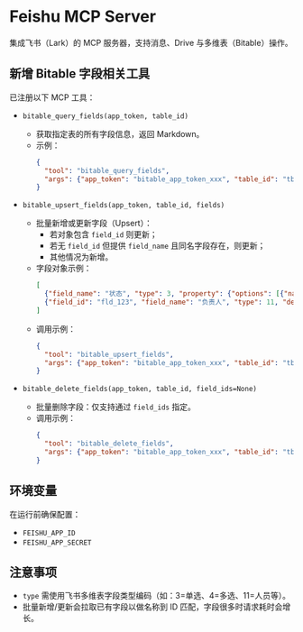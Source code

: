 # Feishu MCP Server

集成飞书（Lark）的 MCP 服务器，支持消息、Drive 与多维表（Bitable）操作。

## 新增 Bitable 字段相关工具

已注册以下 MCP 工具：

- `bitable_query_fields(app_token, table_id)`
  - 获取指定表的所有字段信息，返回 Markdown。
  - 示例：
    ```json
    {
      "tool": "bitable_query_fields",
      "args": {"app_token": "bitable_app_token_xxx", "table_id": "tbl_xxx"}
    }
    ```

- `bitable_upsert_fields(app_token, table_id, fields)`
  - 批量新增或更新字段（Upsert）：
    - 若对象包含 `field_id` 则更新；
    - 若无 `field_id` 但提供 `field_name` 且同名字段存在，则更新；
    - 其他情况为新增。
  - 字段对象示例：
    ```json
    [
      {"field_name": "状态", "type": 3, "property": {"options": [{"name": "Open"}, {"name": "Closed"}]}},
      {"field_id": "fld_123", "field_name": "负责人", "type": 11, "description": "任务负责人"}
    ]
    ```
  - 调用示例：
    ```json
    {
      "tool": "bitable_upsert_fields",
      "args": {"app_token": "bitable_app_token_xxx", "table_id": "tbl_xxx", "fields": [/* 如上 */]}
    }
    ```

- `bitable_delete_fields(app_token, table_id, field_ids=None)`
  - 批量删除字段：仅支持通过 `field_ids` 指定。
  - 调用示例：
    ```json
    {
      "tool": "bitable_delete_fields",
      "args": {"app_token": "bitable_app_token_xxx", "table_id": "tbl_xxx", "field_ids": ["fld_1", "fld_2"]}
    }
    ```

## 环境变量

在运行前确保配置：

- `FEISHU_APP_ID`
- `FEISHU_APP_SECRET`

## 注意事项

- `type` 需使用飞书多维表字段类型编码（如：3=单选、4=多选、11=人员等）。
- 批量新增/更新会拉取已有字段以做名称到 ID 匹配，字段很多时请求耗时会增长。
